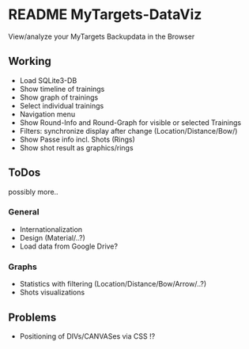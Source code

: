 # README MyTargets-DataViz

View/analyze your MyTargets Backupdata in the Browser

## Working
- Load SQLite3-DB
- Show timeline of trainings
- Show graph of trainings
- Select individual trainings
- Navigation menu
- Show Round-Info and Round-Graph for visible or selected Trainings
- Filters: synchronize display after change (Location/Distance/Bow/)
- Show Passe info incl. Shots (Rings)
- Show shot result as graphics/rings

## ToDos
possibly more..

### General
- Internationalization
- Design (Material/..?)
- Load data from Google Drive?

### Graphs
- Statistics with filtering (Location/Distance/Bow/Arrow/..?)
- Shots visualizations

## Problems
- Positioning of DIVs/CANVASes via CSS !?

